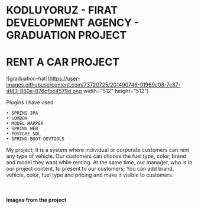 # KODLUYORUZ - FIRAT DEVELOPMENT AGENCY - GRADUATION PROJECT
 
# RENT A CAR PROJECT

![graduation-hat](https://user-images.githubusercontent.com/73720725/201490746-91969c08-7c87-4f43-880e-876cfbc4579d.png width="512" height="512") 


Plugins I have used

    • SPRING JPA
    • LOMBOK
    • MODEL MAPPER
    • SPRING WEB
    • POSTGRE SQL
    • SPRING BOOT DEVTOOLS

<P> My project; It is a system where individual or corporate customers can rent any type of vehicle. Our customers can choose the fuel type, color, brand and model they want while renting. At the same time, our manager, who is in our project content, to present to our customers; You can add brand, vehicle, color, fuel type and pricing and make it visible to customers.</P><br>



<h4> Images from the project </h4>



